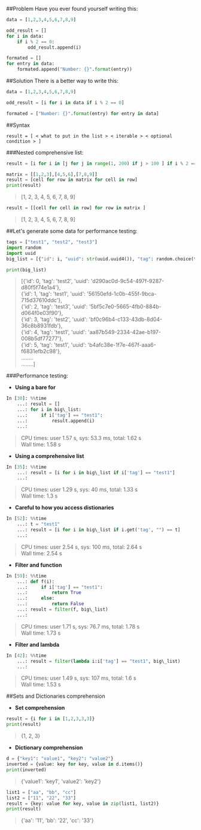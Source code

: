 ##Problem
Have you ever found yourself writing this:
```python
data = [1,2,3,4,5,6,7,8,9]

odd_result = []
for i in data:
	if i % 2 == 0:
		odd_result.append(i)

formated = []
for entry in data:
	formated.append("Number: {}".format(entry))
```

##Solution
There is a better way to write this:
```python
data = [1,2,3,4,5,6,7,8,9]

odd_result = [i for i in data if i % 2 == 0]

formated = ["Number: {}".format(entry) for entry in data]
```

##Syntax
```
result = [ < what to put in the list > < iterable > < optional condition > ]
```

###Nested comprehensive list:
```python
result = [i for i in [j for j in range(1, 200) if j > 100 ] if i % 2 == 0]
```

```python
matrix = [[1,2,3],[4,5,6],[7,8,9]]
result = [cell for row in matrix for cell in row]
print(result)
```
> [1, 2, 3, 4, 5, 6, 7, 8, 9]

```python
result = [[cell for cell in row] for row in matrix ]
```
> [1, 2, 3, 4, 5, 6, 7, 8, 9]

##Let's generate some data for performance testing:
```python
tags = ["test1", "test2", "test3"]
import random
import uuid
big_list = [{"id": i, "uuid": str(uuid.uuid4()), "tag": random.choice(tags)} for i in range(0,1000000)]  #10 million

print(big_list)
```
> [{'id': 0, 'tag': 'test2', 'uuid': 'd290ac0d-9c54-497f-9287-d80f5f74e1a4'}, <br/> 
>  {'id': 1, 'tag': 'test1', 'uuid': '56150efd-1c0b-455f-9bca-715d37610ddc'}, <br/>
>  {'id': 2, 'tag': 'test3', 'uuid': '5bf5c7e0-5665-4fb0-884b-d064f0e03f90'}, <br/>
>  {'id': 3, 'tag': 'test2', 'uuid': 'bf0c96b4-c133-43db-8d04-36c8b8931fdb'}, <br/>
>  {'id': 4, 'tag': 'test1', 'uuid': 'aa87b549-2334-42ae-b197-008b5df77277'}, <br/>
>  {'id': 5, 'tag': 'test1', 'uuid': 'b4afc38e-1f7e-467f-aaa6-f6831efb2c98'}, <br/>
> ........ <br/>
> ........]

###Performance testing:

- **Using a bare for**
```python
In [30]: %%time
    ...: result = []
    ...: for i in big\_list:
    ...:     if i['tag'] == "test1":
    ...:         result.append(i)
    ...: 
```
> CPU times: user 1.57 s, sys: 53.3 ms, total: 1.62 s <br/>
> Wall time: 1.58 s


- **Using a comprehensive list**
```python
In [35]: %%time
    ...: result = [i for i in big\_list if i['tag'] == "test1"]
    ...: 
```
> CPU times: user 1.29 s, sys: 40 ms, total: 1.33 s <br/>
> Wall time: 1.3 s


- **Careful to how you access distionaries**
```python
In [52]: %%time
    ...: t = "test1"
    ...: result = [i for i in big\_list if i.get('tag', "") == t]
    ...: 
```
> CPU times: user 2.54 s, sys: 100 ms, total: 2.64 s <br/>
> Wall time: 2.54 s


- **Filter and function**
```python
In [59]: %%time
    ...: def f(i):
    ...:     if i['tag'] == "test1":
    ...:         return True
    ...:     else:
    ...:         return False
    ...: result = filter(f, big\_list)
    ...: 
```
> CPU times: user 1.71 s, sys: 76.7 ms, total: 1.78 s <br/>
> Wall time: 1.73 s


- **Filter and lambda**
```python
In [42]: %%time
    ...: result = filter(lambda i:i['tag'] == "test1", big\_list)
    ...: 
```
> CPU times: user 1.49 s, sys: 107 ms, total: 1.6 s <br/>
> Wall time: 1.53 s

##Sets and Dictionaries comprehension
- **Set comprehension**
```python
result = {i for i in [1,2,3,3,3]}
print(result)
```
> {1, 2, 3}

- **Dictionary comprehension**
```python
d = {"key1": "value1", "key2": "value2"}
inverted = {value: key for key, value in d.items()}
print(inverted)
```
> {'value1': 'key1', 'value2': 'key2'}

```python
list1 = ["aa", "bb", "cc"]
list2 = ["11", "22", "33"]
result = {key: value for key, value in zip(list1, list2)}
print(result)
```
> {'aa': '11', 'bb': '22', 'cc': '33'}

